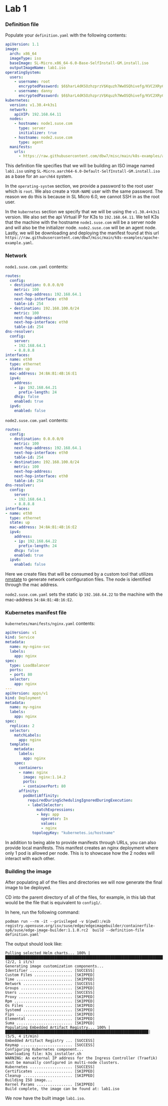 # Lab 1

### Definition file
Populate your `definition.yaml` with the following contents:
```yaml
apiVersion: 1.1
image:
  arch: x86_64
  imageType: iso
  baseImage: SL-Micro.x86_64-6.0-Base-SelfInstall-GM.install.iso
  outputImageName: lab1.iso
operatingSystem:
  users:
    - username: root
      encryptedPassword: $6$harL4dKSOzhzprzV$Kquzh7WwOSQhivefg/KVC2XRyCpxG0gOoj1c97ySOPolfRWmvtY5fTQFWrTxjuEmUKYinB7A1HAH1cf3oYjjv0
    - username: danny
      encryptedPassword: $6$harL4dKSOzhzprzV$Kquzh7WwOSQhivefg/KVC2XRyCpxG0gOoj1c97ySOPolfRWmvtY5fTQFWrTxjuEmUKYinB7A1HAH1cf3oYjjv0
kubernetes:
  version: v1.30.4+k3s1
  network:
    apiVIP: 192.168.64.11
  nodes:
    - hostname: node1.suse.com
      type: server
      initializer: true
    - hostname: node2.suse.com
      type: agent
  manifests:
    urls:
      - https://raw.githubusercontent.com/dbw7/misc/main/k8s-examples/apache-example.yaml
```
This definition file specifies that we will be building an ISO image named `lab1.iso` using `SL-Micro.aarch64-6.0-Default-SelfInstall-GM.install.iso` as a base for an `aarch64` system.

In the `operating-system` section, we provide a password to the root user which is `root`. We also create a `YOUR-NAME` user with the same password. The reason we do this is because in SL Micro 6.0, we cannot SSH in as the root user.

In the `kubernetes` section we specify that we will be using the `v1.30.4+k3s1` version. We also set the api Virtual IP for K3s to `192.168.64.11`. We tell K3s that the machine with the hostname `node1.suse.com` will be a server node and will also be the initializer node. `node2.suse.com` will be an agent node. Lastly, we will be downloading and deploying the manifest found at this url `https://raw.githubusercontent.com/dbw7/misc/main/k8s-examples/apache-example.yaml`.

### Network

`node1.suse.com.yaml` contents:
```yaml
routes:
  config:
  - destination: 0.0.0.0/0
    metric: 100
    next-hop-address: 192.168.64.1
    next-hop-interface: eth0
    table-id: 254
  - destination: 192.168.100.0/24
    metric: 100
    next-hop-address:
    next-hop-interface: eth0
    table-id: 254
dns-resolver:
  config:
    server:
    - 192.168.64.1
    - 8.8.8.8
interfaces:
- name: eth0
  type: ethernet
  state: up
  mac-address: 34:8A:B1:4B:16:E1
  ipv4:
    address:
    - ip: 192.168.64.21
      prefix-length: 24
    dhcp: false
    enabled: true
  ipv6:
    enabled: false
```

`node2.suse.com.yaml` contents:
```yaml
routes:
  config:
  - destination: 0.0.0.0/0
    metric: 100
    next-hop-address: 192.168.64.1
    next-hop-interface: eth0
    table-id: 254
  - destination: 192.168.100.0/24
    metric: 100
    next-hop-address:
    next-hop-interface: eth0
    table-id: 254
dns-resolver:
  config:
    server:
    - 192.168.64.1
    - 8.8.8.8
interfaces:
- name: eth0
  type: ethernet
  state: up
  mac-address: 34:8A:B1:4B:16:E2
  ipv4:
    address:
    - ip: 192.168.64.22
      prefix-length: 24
    dhcp: false
    enabled: true
  ipv6:
    enabled: false
```

Here we create files that will be consumed by a custom tool that utilizes [nmstate](https://nmstate.io/) to generate network configuration files. The node is identified through the mac address.

`node2.suse.com.yaml` sets the static ip `192.168.64.22` to the machine with the mac-address `34:8A:B1:4B:16:E2`.

### Kubernetes manifest file

`kubernetes/manifests/nginx.yaml` contents:
```yaml
apiVersion: v1
kind: Service
metadata:
  name: my-nginx-svc
  labels:
    app: nginx
spec:
  type: LoadBalancer
  ports:
  - port: 80
  selector:
    app: nginx
---
apiVersion: apps/v1
kind: Deployment
metadata:
  name: my-nginx
  labels:
    app: nginx
spec:
  replicas: 2
  selector:
    matchLabels:
      app: nginx
  template:
    metadata:
      labels:
        app: nginx
    spec:
      containers:
      - name: nginx
        image: nginx:1.14.2
        ports:
        - containerPort: 80
      affinity:
        podAntiAffinity:
          requiredDuringSchedulingIgnoredDuringExecution:
          - labelSelector:
              matchExpressions:
              - key: app
                operator: In
                values:
                - nginx
            topologyKey: "kubernetes.io/hostname"
```

In addition to being able to provide manifests through URLs, you can also provide local manifests. This manifest creates an nginx deployment where only 1 pod is allowed per node. This is to showcase how the 2 nodes will interact with each other.

### Building the image

After populating all of the files and directories we will now generate the final image to be deployed.

CD into the parent directory of all of the files, for example, in this lab that would be the file that is equivalent to `config1/`.

In here, run the following command:
```
podman run --rm -it --privileged -v $(pwd):/eib registry.opensuse.org/isv/suse/edge/edgeimagebuilder/containerfile-sp6/suse/edge-image-builder:1.1.0.rc2  build --definition-file  definition.yaml`
```

The output should look like:
```
Pulling selected Helm charts... 100% |█████████████████████████████████████████████████████████████████████████████| (2/2, 1 it/s)        
Generating image customization components...
Identifier ................... [SUCCESS]
Custom Files ................. [SKIPPED]
Time ......................... [SKIPPED]
Network ...................... [SUCCESS]
Groups ....................... [SKIPPED]
Users ........................ [SUCCESS]
Proxy ........................ [SKIPPED]
Rpm .......................... [SKIPPED]
Os Files ..................... [SKIPPED]
Systemd ...................... [SKIPPED]
Fips ......................... [SKIPPED]
Elemental .................... [SKIPPED]
Suma ......................... [SKIPPED]
Populating Embedded Artifact Registry... 100% |████████████████████████████████████████████████████████████████| (5/5, 4 it/min)          
Embedded Artifact Registry ... [SUCCESS]
Keymap ....................... [SUCCESS]
Configuring Kubernetes component...
Downloading file: k3s_installer.sh
WARNING: An external IP address for the Ingress Controller (Traefik) must be manually configured in multi-node clusters.
Kubernetes ................... [SUCCESS]
Certificates ................. [SKIPPED]
Cleanup ...................... [SKIPPED]
Building ISO image...
Kernel Params ................ [SKIPPED]
Build complete, the image can be found at: lab1.iso
```

We now have the built image `lab1.iso`.